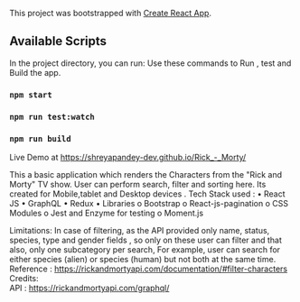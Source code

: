 This project was bootstrapped with [Create React App](https://github.com/facebook/create-react-app).

## Available Scripts

In the project directory, you can run:
Use these commands to Run , test and Build the app.
### `npm start`
### `npm run test:watch`
### `npm run build`

Live Demo at https://shreyapandey-dev.github.io/Rick_-_Morty/

This a basic application which renders the Characters from the "Rick and Morty" TV show. User can perform search, filter and sorting here. Its created for Mobile,tablet and Desktop devices . 
Tech Stack used :
•	React JS
•	GraphQL
•	Redux
•	Libraries 
    o	Bootstrap
    o	React-js-pagination
    o	CSS Modules
    o	Jest and Enzyme for testing
    o	Moment.js

Limitations: 
In case of filtering, as the API provided only name, status, species, type and gender fields , so only on these user can filter and that also, only one subcategory per search, 
For example, user can search for either species (alien) or species (human) but not both at the same time.
Reference : https://rickandmortyapi.com/documentation/#filter-characters
Credits:  
API : https://rickandmortyapi.com/graphql/





